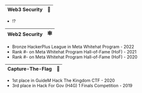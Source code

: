 | Web3 Security|🚀|
|---|---|
- ⁉️

| Web2 Security|🕸️|
|---|---|
- Bronze HackerPlus League in Meta Whitehat Program - 2022
- Rank #- on Meta Whitehat Program Hall-of-Fame (HoF) - 2021
- Rank #- on Meta Whitehat Program Hall-of-Fame (HoF) - 2020

| Capture-The-Flag|🏁|
|---|---|
- 1st place in GuideM Hack The Kingdom CTF - 2020
- 3rd place in Hack For Gov (H4G) 1 Finals Competition - 2019

